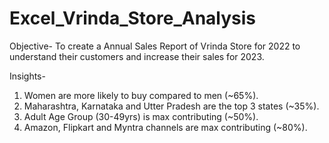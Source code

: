 # Excel_Vrinda_Store_Analysis

Objective- To create a Annual Sales Report of Vrinda Store for 2022 to understand their customers and increase their sales for 2023.

Insights-
1) Women are more likely to buy compared to men (~65%).
2) Maharashtra, Karnataka and Utter Pradesh are the top 3 states (~35%).
3) Adult Age Group (30-49yrs) is max contributing (~50%).
4) Amazon, Flipkart and Myntra channels are max contributing (~80%). 
